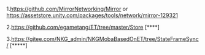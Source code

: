 1.https://github.com/MirrorNetworking/Mirror  or  https://assetstore.unity.com/packages/tools/network/mirror-129321

2.https://github.com/egametang/ET/tree/master/Store								[****]

3.https://gitee.com/NKG_admin/NKGMobaBasedOnET/tree/StateFrameSync/  			[*****]